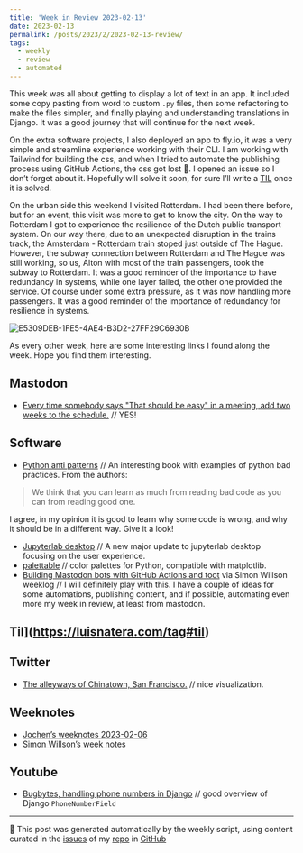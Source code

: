 ```yaml
---
title: 'Week in Review 2023-02-13'
date: 2023-02-13
permalink: /posts/2023/2/2023-02-13-review/
tags:
  - weekly
  - review
  - automated
---
```

 This week was all about getting to display a lot of text in an app. It included some copy pasting from word to custom `.py` files, then some refactoring to make the files simpler, and finally playing and understanding translations in Django. It was a good journey that will continue for the next week.

On the extra software projects, I also deployed an app to fly.io, it was a very simple and streamline experience working with their CLI. I am working with Tailwind for building the css, and when I tried to automate the publishing process using GitHub Actions, the css got lost 🤷. I opened an issue so I don’t forget about it. Hopefully will solve it soon, for sure I’ll write a [TIL](https://luisnatera.com/tag#til) once it is solved.

On the urban side this weekend I visited Rotterdam. I had been there before, but for an event, this visit was more to get to know the city. On the way to Rotterdam I got to experience the resilience of the Dutch public transport system. On our way there, due to an unexpected disruption in the trains track, the Amsterdam - Rotterdam train stoped just outside of The Hague. However, the subway connection between Rotterdam and The Hague was still working, so us, Alton with most of the train passengers, took the subway to Rotterdam. It was a good reminder of the importance to have redundancy in systems, while one layer failed, the other one provided the service. Of course under some extra pressure, as it was now handling more passengers. It was a good reminder of the importance of redundancy for resilience in systems.

![E5309DEB-1FE5-4AE4-B3D2-27FF29C6930B](https://user-images.githubusercontent.com/11371711/218333033-3c1fa282-1093-43c8-b810-d03c59f19376.png)

As every other week, here are some interesting links I found along the week. Hope you find them interesting.

## Mastodon
-  [Every time somebody says "That should be easy" in a meeting, add two weeks to the schedule.](https://mastodon.xyz/@oldmankris/109841872866108770) // YES!

## Software
-  [Python anti patterns](https://github.com/quantifiedcode/python-anti-patterns) // An interesting book with examples of python bad practices. From the authors:

> We think that you can learn as much from reading bad code as you can from reading good one. 

I agree, in my opinion it is good to learn why some code is wrong, and why it should be in a different way. Give it a look!
-  [Jupyterlab desktop](https://blog.jupyter.org/introducing-the-new-jupyterlab-desktop-bca1982bdb23) // A new major update to jupyterlab desktop focusing on the user experience. 
-  [palettable](https://jiffyclub.github.io/palettable/) // color palettes for Python, compatible with matplotlib. 
-  [Building Mastodon bots with GitHub Actions and toot](https://til.simonwillison.net/mastodon/mastodon-bots-github-actions) via Simon Willson weeklog // I will definitely play with this. I have a couple of ideas for some automations, publishing content, and if possible, automating even more my week in review, at least from mastodon.

## Til](https://luisnatera.com/tag#til)

## Twitter
-  [The alleyways of Chinatown, San Francisco.](https://twitter.com/barelymaps/status/1624363114262310912?s=46&t=7w8vxwgwxolT-9Cc_a2AKA) // nice visualization.  

## Weeknotes
-  [Jochen’s weeknotes 2023-02-06](https://wersdoerfer.de/blogs/ephes_blog/weeknotes-2023-02-06/)
-  [Simon Willson’s week notes](https://simonwillison.net/2023/Feb/9/weeknotes/)

## Youtube
-  [Bugbytes, handling phone numbers in Django](https://youtu.be/Pz1IedwX06E) // good overview of Django `PhoneNumberField`

***
🤖 This post was generated automatically by the weekly script, using content curated in the [issues](https://github.com/nateraluis/nateraluis.github.io/issues) of my [repo](https://github.com/nateraluis/nateraluis.github.io/) in [GitHub](https://github.com/nateraluis)
